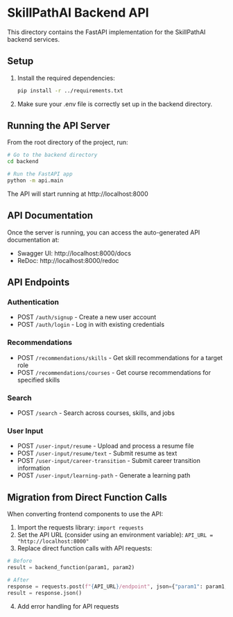 # SkillPathAI Backend API

This directory contains the FastAPI implementation for the SkillPathAI backend services.

## Setup

1. Install the required dependencies:
   ```bash
   pip install -r ../requirements.txt
   ```

2. Make sure your .env file is correctly set up in the backend directory.

## Running the API Server

From the root directory of the project, run:

```bash
# Go to the backend directory
cd backend

# Run the FastAPI app
python -m api.main
```

The API will start running at http://localhost:8000

## API Documentation

Once the server is running, you can access the auto-generated API documentation at:

- Swagger UI: http://localhost:8000/docs
- ReDoc: http://localhost:8000/redoc

## API Endpoints

### Authentication
- POST `/auth/signup` - Create a new user account
- POST `/auth/login` - Log in with existing credentials

### Recommendations
- POST `/recommendations/skills` - Get skill recommendations for a target role
- POST `/recommendations/courses` - Get course recommendations for specified skills

### Search
- POST `/search` - Search across courses, skills, and jobs

### User Input
- POST `/user-input/resume` - Upload and process a resume file
- POST `/user-input/resume/text` - Submit resume as text
- POST `/user-input/career-transition` - Submit career transition information
- POST `/user-input/learning-path` - Generate a learning path

## Migration from Direct Function Calls

When converting frontend components to use the API:

1. Import the requests library: `import requests`
2. Set the API URL (consider using an environment variable): `API_URL = "http://localhost:8000"`
3. Replace direct function calls with API requests:

```python
# Before
result = backend_function(param1, param2)

# After
response = requests.post(f"{API_URL}/endpoint", json={"param1": param1, "param2": param2})
result = response.json()
```

4. Add error handling for API requests 